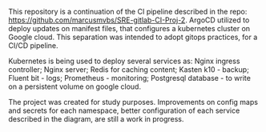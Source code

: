 
This repository is a continuation of the CI pipeline described in the repo: https://github.com/marcusmvbs/SRE-gitlab-CI-Proj-2. ArgoCD utilized to deploy updates on manifest files, that configures a kubernetes cluster on Google cloud. This separation was intended to adopt gitops practices, for a CI/CD pipeline. 

Kubernetes is being used to deploy several services as: 
    Nginx ingress controller;
    Nginx server;
    Redis for caching content;
    Kasten k10 - backup;
    Fluent bit - logs;
    Prometheus - monitoring;
    Postgresql database - to write on a persistent volume on google cloud.

The project was created for study purposes. Improvements on config maps and secrets for each namespace, better configuration of each service described in the diagram, are still a work in progress. 